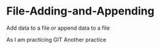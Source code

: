 # File-Adding-and-Appending
Add data to a file or append data to a file

As I am practicing GIT
Another practice
